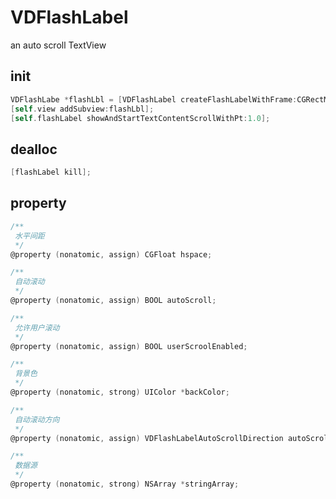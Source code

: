 # VDFlashLabel
an auto scroll TextView



## init

```objective-c
VDFlashLabe *flashLbl = [VDFlashLabel createFlashLabelWithFrame:CGRectMake(0, 64, [UIScreen mainScreen].bounds.size.width, 40) hspace:10 stringArray:strArr];
[self.view addSubview:flashLbl];
[self.flashLabel showAndStartTextContentScrollWithPt:1.0];
```

## dealloc

```objective-c
[flashLabel kill];
```

## property

```objective-c
/**
 水平间距
 */
@property (nonatomic, assign) CGFloat hspace;

/**
 自动滚动
 */
@property (nonatomic, assign) BOOL autoScroll;

/**
 允许用户滚动
 */
@property (nonatomic, assign) BOOL userScroolEnabled;

/**
 背景色
 */
@property (nonatomic, strong) UIColor *backColor;

/**
 自动滚动方向
 */
@property (nonatomic, assign) VDFlashLabelAutoScrollDirection autoScrollDirection;

/**
 数据源
 */
@property (nonatomic, strong) NSArray *stringArray;
```

